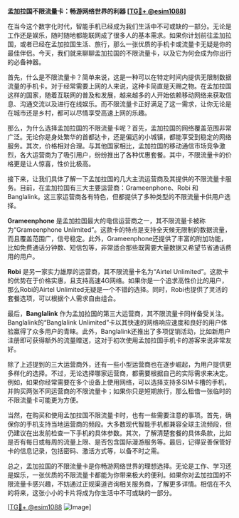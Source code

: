 **孟加拉国不限流量卡：畅游网络世界的利器 [[TG💪+ @esim1088](https://t.me/s/esim1088)]**

在当今这个数字化时代，智能手机已经成为我们生活中不可或缺的一部分。无论是工作还是娱乐，随时随地都能联网成了很多人的基本需求。如果你计划前往孟加拉国，或者已经在孟加拉国生活、旅行，那么一张优质的手机卡或流量卡无疑是你的最佳伴侣。今天，我们就来聊聊孟加拉国的不限流量卡，以及它为何会成为你出行的必备神器。

首先，什么是不限流量卡？简单来说，这是一种可以在特定时间内提供无限制数据流量的手机卡。对于经常需要上网的人来说，这种卡简直是天赐之物。在孟加拉国这样的国家，随着互联网的普及和发展，越来越多的人开始依赖移动网络来获取信息、沟通交流以及进行在线娱乐。而不限流量卡正好满足了这一需求，让你无论是在城市还是乡村，都可以尽情享受高速上网的乐趣。

那么，为什么选择孟加拉国的不限流量卡呢？首先，孟加拉国的网络覆盖范围非常广泛。无论你是身处繁华的首都达卡，还是偏远的小城镇，都能享受到稳定的网络服务。其次，价格相对合理。与其他国家相比，孟加拉国的移动通信市场竞争激烈，各大运营商为了吸引用户，纷纷推出了各种优惠套餐。其中，不限流量卡的价格更是让人惊喜，性价比极高。

接下来，让我们具体了解一下孟加拉国的几大主流运营商及其提供的不限流量卡服务。目前，在孟加拉国有三大主要运营商：Grameenphone、Robi 和 Banglalink。这三家运营商各有特色，但都提供了多种类型的不限流量卡供用户选择。

**Grameenphone** 是孟加拉国最大的电信运营商之一，其不限流量卡被称为“Grameenphone Unlimited”。这款卡的特点是支持全天候无限制的数据流量，而且覆盖范围广，信号稳定。此外，Grameenphone还提供了丰富的附加功能，比如免费通话分钟数、短信包等，非常适合那些既需要大量数据又希望节省通话费用的用户。

**Robi** 是另一家实力雄厚的运营商，其不限流量卡名为“Airtel Unlimited”。这款卡的优势在于价格实惠，且支持高速4G网络。如果你是一个追求高性价比的用户，那么Robi的Airtel Unlimited无疑是一个不错的选择。同时，Robi也提供了灵活的套餐选项，可以根据个人需求自由组合。

最后，**Banglalink** 作为孟加拉国的第三大运营商，其不限流量卡同样备受关注。Banglalink的“Banglalink Unlimited”卡以其快速的网络响应速度和良好的用户体验赢得了众多用户的青睐。此外，Banglalink还推出了多项促销活动，比如新用户注册即可获得额外的流量赠送，这对于初次使用孟加拉国手机卡的游客来说非常友好。

除了上述提到的三大运营商外，还有一些小型运营商也在逐步崛起，为用户提供更多样化的选择。不过，无论选择哪家运营商，都需要根据自己的实际需求来决定。例如，如果你经常需要在多个设备上使用网络，可以选择支持多SIM卡槽的手机，并购买两张不同运营商的不限流量卡；如果你只是短期旅行，那么租借一张临时的不限流量卡可能更为方便。

当然，在购买和使用孟加拉国不限流量卡时，也有一些需要注意的事项。首先，确保你的手机支持当地运营商的频段。大多数现代智能手机都兼容全球主流频段，但仍建议在出发前检查一下手机的具体参数。其次，了解清楚套餐的具体条款，比如是否有每日或每周的流量上限、是否包含国际漫游服务等。最后，记得妥善保管好卡的信息记录，包括密码、激活方式等，以备不时之需。

总之，孟加拉国的不限流量卡是你畅游网络世界的理想选择。无论是工作、学习还是娱乐，一张优质的不限流量卡都能为你带来极大的便利。如果你对孟加拉国的不限流量卡感兴趣，不妨通过正规渠道咨询相关服务商，了解更多详情。相信在不久的将来，这张小小的卡片将成为你生活中不可或缺的一部分。

[[TG💪+ @esim1088](https://t.me/s/esim1088) ![Image](https://i.postimg.cc/4NQfJmqS/Snipaste-2025-05-13-00-14-12.png)]